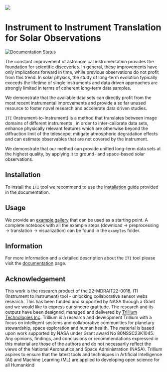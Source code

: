 ![](images/HinodeEnhanced_v2.jpg)
# Instrument to Instrument Translation for Solar Observations

[![Documentation Status](https://readthedocs.org/projects/iti-documentation/badge/?version=latest)](https://iti-documentation.readthedocs.io/en/latest/?badge=latest)

The constant improvement of astronomical instrumentation provides the foundation for scientific discoveries. In general, these improvements have only implications forward in time, while previous observations do not profit from this trend. In solar physics, the study of long-term evolution typically exceeds the lifetime of single instruments and data driven approaches are strongly limited in terms of coherent long-term data samples.

We demonstrate that the available data sets can directly profit from the most recent instrumental improvements and provide a so far unused resource to foster novel research and accelerate data driven studies.

`ITI` (Instrument-to-Instrument) is a method that translates between image domains of different instruments , in order to inter-calibrate data sets, enhance physically relevant features which are otherwise beyond the diffraction limit of the telescope, mitigate atmospheric degradation effects and can estimate observables that are not covered by the instrument.

We demonstrate that our method can provide unified long-term data sets at the highest quality, by applying it to ground- and space-based solar observations.

## Installation
To install the `ITI` tool we recommend to use the [installation](https://iti-documentation.readthedocs.io/en/latest/installation/index.html) guide provided in the documentation.

## Usage
We provide an [example gallery](https://iti-documentation.readthedocs.io/en/latest/generated/gallery/index.html) that can be used as a starting point. A complete notebook with all the example steps (download &rarr; preprocessing &rarr; translation &rarr; visualization) can be found in the ``examples`` folder.

## Information
For more information and a detailed description about the `ITI` tool please visit the [documentation](https://iti-documentation.readthedocs.io/en/latest/index.html) page.

## Acknowledgement
This work is the research product of the 22-MDRAIT22-0018, ITI (Instrument to Instrument) tool - unlocking
collaborative sensor webs research. This has been funded and supported by NASA through a Grant and we
would like to express our sincere gratitude. The research and its outputs have been designed, managed and
delivered by [Trillium Technologies Inc](https://trillium.tech/). Trillium is a research and development Trillium
with a focus on intelligent systems and collaborative communities for planetary stewardship, space
exploration and human health.
The material is based upon work supported by NASA under Grant award No 80NSSC23K1045. Any
opinions, findings, and conclusions or recommendations expressed in this material are those of the authors
and do not necessarily reflect the views of the National Aeronautics and Space Administration (NASA).
Trillium aspires to ensure that the latest tools and techniques in Artificial Intelligence (AI) and Machine
Learning (ML) are applied to developing open science for all Humankind

